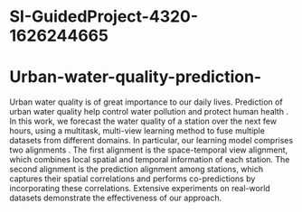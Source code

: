 # SI-GuidedProject-4320-1626244665
# Urban-water-quality-prediction-
Urban water quality is of great importance to our daily lives. Prediction of urban water quality help control water pollution and protect human health . In this work, we forecast the water quality of a station over the next few hours, using a multitask, multi-view learning method to fuse multiple datasets from different domains. In particular, our learning model comprises two alignments . The first alignment is the space-temporal view alignment, which combines local spatial and temporal information of each station. The second alignment is the prediction alignment among stations, which captures their spatial correlations and performs co-predictions by incorporating these correlations. Extensive experiments on real-world datasets demonstrate the effectiveness of our approach.
